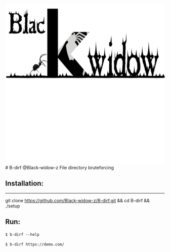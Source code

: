 <img src=".img/logo.png">
# B-dirf    @Black-widow-z
File directory bruteforcing

## Installation:
***
   git clone https://github.com/Black-widow-z/B-dirf.git && cd B-dirf && ./setup


## Run:
```$ b-dirf --help```

```$ b-dirf https://demo.com/```



